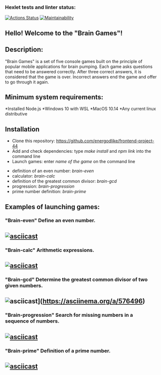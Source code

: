 ### Hexlet tests and linter status:
[![Actions Status](https://github.com/energodlike/frontend-project-44/workflows/hexlet-check/badge.svg)](https://github.com/energodlike/frontend-project-44/actions)
[![Maintainability](https://api.codeclimate.com/v1/badges/27a6b838a0cf35eaee1b/maintainability)](https://codeclimate.com/github/energodlike/frontend-project-44/maintainability)

## Hello! Welcome to the "Brain Games"! 

## Description:

"Brain Games" is a set of five console games built on the principle of popular mobile applications for brain pumping. Each game asks questions that need to be answered correctly. After three correct answers, it is considered that the game is over. Incorrect answers end the game and offer to go through it again.

## Minimum system requirements:

*Installed Node.js
*Windows 10 with WSL
*MacOS 10.14
*Any current linux distributive

## Installation

* Clone this repository: https://github.com/energodlike/frontend-project-44
* Add and check dependencies: type *make install* and *npm link* into the command line
* Launch games: enter *name of the game* on the command line
- definition of an even number: *brain-even*
- calculator: *brain-calc*
- definition of the greatest common divisor: *brain-gcd*
- progression: *brain-progression*
- prime number definition: *brain-prime*

## Examples of launching games:

### "Brain-even" Define an even number.
[![asciicast](https://asciinema.org/a/72Yykb4L6gv0YD2kwJNYh7szp.svg)](https://asciinema.org/a/72Yykb4L6gv0YD2kwJNYh7szp)
---
### "Brain-calc" Arithmetic expressions.
[![asciicast](https://asciinema.org/a/576493.svg)](https://asciinema.org/a/576493)
---
### "Brain-gcd" Determine the greatest common divisor of two given numbers.
![asciicast](https://asciinema.org/a/576496.svg)](https://asciinema.org/a/576496)
---
### "Brain-progression" Search for missing numbers in a sequence of numbers.
[![asciicast](https://asciinema.org/a/577812.svg)](https://asciinema.org/a/577812)
---
### "Brain-prime" Definition of a prime number.
[![asciicast](https://asciinema.org/a/577814.svg)](https://asciinema.org/a/577814)
---
